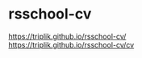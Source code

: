 # rsschool-cv
https://triplik.github.io/rsschool-cv/</br>
https://triplik.github.io/rsschool-cv/cv


